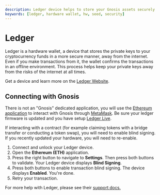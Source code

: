 ```yaml
---
description: Ledger device helps to store your Gnosis assets securely
keywords: [ledger, hardware wallet, hw, seed, security]
---
```


# Ledger

Ledger is a hardware wallet, a device that stores the private keys to your cryptocurrency funds in a more secure manner, away from the internet. Even if you make transactions from it, the wallet confirms the transactions in an offline environment. This process helps keep your private keys away from the risks of the internet at all times.

Get a device and learn more on the [Ledger Website](https://www.ledger.com/).

## Connecting with Gnosis

There is not an "Gnosis" dedicated application, you will use the [Ethereum application](https://support.ledger.com/hc/en-us/articles/4404366864657-How-to-access-your-Ledger-Ethereum-ETH-account-via-MetaMask?docs=true) to interact with Gnosis through [MetaMask](/tools/wallets/metamask).  Be sure your ledger firmware is updated and you have setup [Ledger Live](https://www.ledger.com/ledger-live/).

If interacting with a contract (for example claiming tokens with a bridge transfer or conducting a token swap), you will need to enable blind signing. If you recently updated your hardware, you will need to re-enable.

1. Connect and unlock your Ledger device.
2. Open the **Ethereum (ETH)** application.
3. Press the right button to navigate to **Settings**. Then press both buttons to validate.
   Your Ledger device displays **Blind Signing**.
4. Press both buttons to enable transaction blind signing.
   The device displays **Enabled**. You're done.
5. Retry your transaction.

For more help with Ledger, please see their [support docs.](https://support.ledger.com/hc/en-us/articles/4405481324433-Enable-blind-signing-in-the-Ethereum-ETH-app?docs=true)
